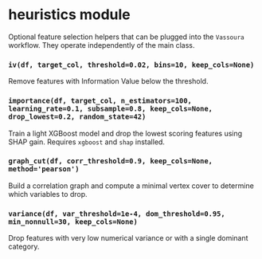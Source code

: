 # heuristics module

Optional feature selection helpers that can be plugged into the `Vassoura`
workflow. They operate independently of the main class.

### `iv(df, target_col, threshold=0.02, bins=10, keep_cols=None)`
Remove features with Information Value below the threshold.

### `importance(df, target_col, n_estimators=100, learning_rate=0.1, subsample=0.8, keep_cols=None, drop_lowest=0.2, random_state=42)`
Train a light XGBoost model and drop the lowest scoring features using SHAP gain.
Requires `xgboost` and `shap` installed.

### `graph_cut(df, corr_threshold=0.9, keep_cols=None, method='pearson')`
Build a correlation graph and compute a minimal vertex cover to determine
which variables to drop.

### `variance(df, var_threshold=1e-4, dom_threshold=0.95, min_nonnull=30, keep_cols=None)`
Drop features with very low numerical variance or with a single dominant
category.

